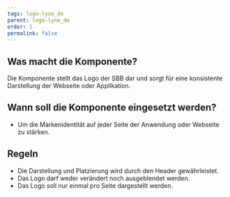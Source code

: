```yaml
---
tags: logo-lyne_de
parent: logo-lyne_de
order: 1
permalink: false
---
```


## Was macht die Komponente?
Die Komponente stellt das Logo der SBB dar und sorgt für eine konsistente Darstellung der Webseite oder Applikation.

## Wann soll die Komponente eingesetzt werden?
* Um die Markenidentität auf jeder Seite der Anwendung oder Webseite zu stärken.

## Regeln
* Die Darstellung und Platzierung wird durch den Header gewährleistet.
* Das Logo darf weder verändert noch ausgeblendet werden.
* Das Logo soll nur einmal pro Seite dargestellt werden.
